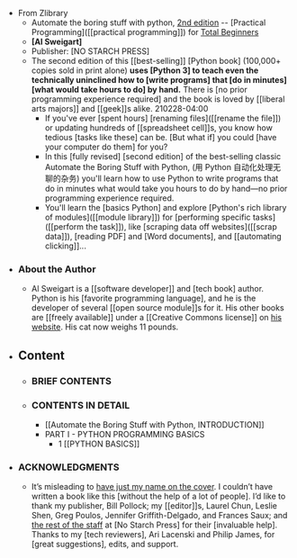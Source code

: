 - From Zlibrary
    - Automate the boring stuff with python, [2nd edition](https://en.jp1lib.org/book/5342891/c5ae7c) -- [Practical Programming]([[practical programming]]) for [Total Beginners]([[beginner]])
    - __[Al Sweigart]__
    - Publisher: [NO STARCH PRESS]
    - The second edition of this [[best-selling]] [Python book] (100,000+ copies sold in print alone) **uses [Python 3] to teach even the technically uninclined how to [write programs] that [do in minutes] [what would take hours to do] by hand.** There is [no prior programming experience required] and the book is loved by [[liberal arts majors]] and [[geek]]s alike.
210228-04:00
        - If you've ever [spent hours] [renaming files]([[rename the file]]) or updating hundreds of [[spreadsheet cell]]s, you know how tedious [tasks like these] can be. [But what if] you could [have your computer do them] for you?
        - In this [fully revised] [second edition] of the best-selling classic Automate the Boring Stuff with Python, (用 Python 自动化处理无聊的杂务) you'll learn how to use Python to write programs that do in minutes what would take you hours to do by hand—no prior programming experience required. 
        - You'll learn the [basics Python] and explore [Python's rich library of modules]([[module library]]) for [performing specific tasks]([[perform the task]]), like [scraping data off websites]([[scrap data]]), [reading PDF] and [Word documents], and [[automating clicking]]...
- ### About the Author
    - Al Sweigart is a [[software developer]] and [tech book] author. Python is his [favorite programming language], and he is the developer of several [[open source module]]s for it. His other books are [[freely available]] under a [[Creative Commons license]] on [his website](https://inventwithpython.com/). His cat now weighs 11 pounds.
- ## Content
    - ### BRIEF CONTENTS
    - ### CONTENTS IN DETAIL
        - [[Automate the Boring Stuff with Python, INTRODUCTION]]
        - PART I - PYTHON PROGRAMMING BASICS
            - 1 [[PYTHON BASICS]]
- ### ACKNOWLEDGMENTS
    - It’s misleading to [have just my name on the cover]([[cover]]). I couldn’t have written a book like this [without the help of a lot of people]. I’d like to thank my publisher, Bill Pollock; my [[editor]]s, Laurel Chun, Leslie Shen, Greg Poulos, Jennifer Griffith-Delgado, and Frances Saux; and [the rest of the staff]([[staff]]) at [No Starch Press] for their [invaluable help]. Thanks to my [tech reviewers], Ari Lacenski and Philip James, for [great suggestions], edits, and support.
